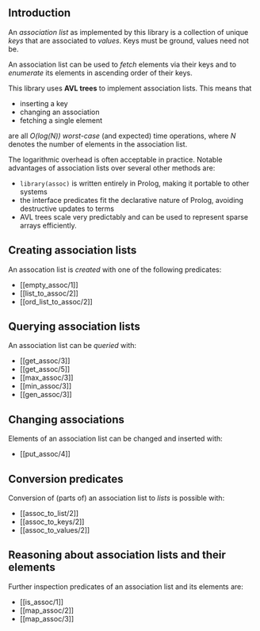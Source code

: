 
## Introduction

An _association list_ as implemented by this library is a collection
of unique _keys_ that are associated to _values_. Keys must be ground,
values need not be.

An association list can be used to _fetch_ elements via their keys and
to _enumerate_ its elements in ascending order of their keys.

This library uses **AVL trees** to implement association lists. This means that

  - inserting a key
  - changing an association
  - fetching a single element

are all _O(log(N))_ _worst-case_ (and expected) time operations, where
_N_ denotes the number of elements in the association list.

The logarithmic overhead is often acceptable in practice. Notable
advantages of association lists over several other methods are:

  - `library(assoc)` is written entirely in Prolog, making it portable to
    other systems
  - the interface predicates fit the declarative nature of Prolog, avoiding
    destructive updates to terms
  - AVL trees scale very predictably and can be used to represent sparse arrays
    efficiently.


## Creating association lists

An assocation list is _created_ with one of the following predicates:

  * [[empty_assoc/1]]
  * [[list_to_assoc/2]]
  * [[ord_list_to_assoc/2]]

## Querying association lists

An association list can be _queried_ with:

  * [[get_assoc/3]]
  * [[get_assoc/5]]
  * [[max_assoc/3]]
  * [[min_assoc/3]]
  * [[gen_assoc/3]]

## Changing associations

Elements of an association list can be changed and inserted with:

  * [[put_assoc/4]]

## Conversion predicates

Conversion of (parts of) an association list to _lists_ is possible
with:

  * [[assoc_to_list/2]]
  * [[assoc_to_keys/2]]
  * [[assoc_to_values/2]]

## Reasoning about association lists and their elements

Further inspection predicates of an association list and its elements
are:

  * [[is_assoc/1]]
  * [[map_assoc/2]]
  * [[map_assoc/3]]

